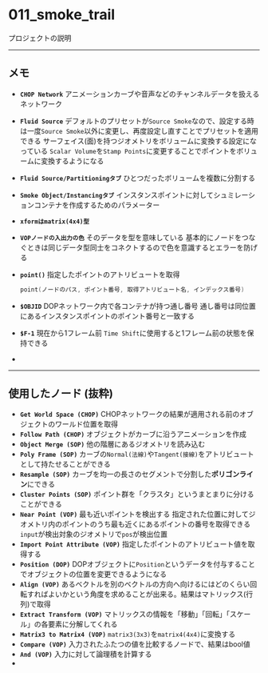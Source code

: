 # 011_smoke_trail

プロジェクトの説明

------

## メモ

- **`CHOP Network`**
  アニメーションカーブや音声などのチャンネルデータを扱えるネットワーク

- **`Fluid Source`**
  デフォルトのプリセットが`Source Smoke`なので、設定する時は一度`Source Smoke`以外に変更し、再度設定し直すことでプリセットを適用できる
  サーフェイス(面)を持つジオメトリをボリュームに変換する設定になっている
  `Scalar Volume`を`Stamp Points`に変更することでポイントをボリュームに変換するようになる

- **`Fluid Source/Partitioningタブ`**
  ひとつだったボリュームを複数に分割する

- **`Smoke Object/Instancingタブ`**
  インスタンスポイントに対してシュミレーションコンテナを作成するためのパラメーター

- **`xformはmatrix(4x4)型`**

- **`VOPノードの入出力の色`**
  そのデータを型を意味している
  基本的にノードをつなぐときは同じデータ型同士をコネクトするので色を意識するとエラーを防げる

- **`point()`**
  指定したポイントのアトリビュートを取得

  ```c++
  point(ノードのパス, ポイント番号, 取得アトリビュート名, インデックス番号)
  ```

- **`$OBJID`**
  DOPネットワーク内で各コンテナが持つ通し番号
  通し番号は同位置にあるインスタンスポイントのポイント番号と一致する

- **`$F-1`**
  現在から1フレーム前
  `Time Shift`に使用すると1フレーム前の状態を保持できる

- 

------

## 使用したノード (抜粋)

- **``Get World Space (CHOP)``**
  CHOPネットワークの結果が適用される前のオブジェクトのワールド位置を取得
- **``Follow Path (CHOP)``**
  オブジェクトがカーブに沿うアニメーションを作成
- **``Object Merge (SOP)``**
  他の階層にあるジオメトリを読み込む
- **``Poly Frame (SOP)``**
  カーブの`Normal(法線)`や`Tangent(接線)`をアトリビュートとして持たせることができる
- **``Resample (SOP)``**
  カーブを均一の長さのセグメントで分割した**ポリゴンライン**にできる
- **``Cluster Points (SOP)``**
  ポイント群を「クラスタ」というまとまりに分けることができる
- **``Near Point (VOP)``**
  最も近いポイントを検出する
  指定された位置に対してジオメトリ内のポイントのうち最も近くにあるポイントの番号を取得できる
  `input`が検出対象のジオメトリで`pos`が検出位置
- **``Import Point Attribute (VOP)``**
  指定したポイントのアトリビュート値を取得する
- **``Position (DOP)``**
  DOPオブジェクトに`Position`というデータを付与することでオブジェクトの位置を変更できるようになる
- **``Align (VOP)``**
  あるベクトルを別のベクトルの方向へ向けるにはどのくらい回転すればよいかという角度を求めることが出来る。結果はマトリックス(行列)で取得
- **``Extract Transform (VOP)``**
  マトリックスの情報を「移動」「回転」「スケール」の各要素に分解してくれる
- **``Matrix3 to Matrix4 (VOP)``**
  `matrix3(3x3)`を`matrix4(4x4)`に変換する
- **``Compare (VOP)``**
  入力されたふたつの値を比較するノードで、結果はbool値
- **``And (VOP)``**
  入力に対して論理積を計算する
- 